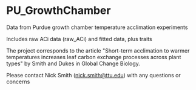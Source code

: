 # PU_GrowthChamber
Data from Purdue growth chamber temperature acclimation experiments

Includes raw ACi data (raw_ACi) and fitted data, plus traits

The project corresponds to the article "Short-term acclimation to warmer temperatures increases leaf carbon exchange processes across plant types" by Smith and Dukes in Global Change Biology.

Please contact Nick Smith (nick.smith@ttu.edu) with any questions or concerns
